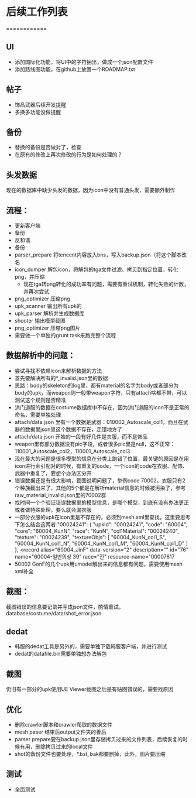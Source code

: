 # 后续工作列表
============
## UI
* 添加国际化功能，将UI中的字符抽出，做成一个json配置文件
* 添加路线图功能，在github上放置一个ROADMAP.txt

## 帖子
* 饰品武器后续开发提醒
* 多换多功能没做提醒

## 备份
* 替换的备份是否做对了，检查
* 在原有的修改上再次修改的行为是如何处理的？

## 头发数据
现在的数据库中缺少头发的数据，因为icon中没有普通头发，需要额外制作

## 流程：
* 更新客户端
* 备份
* 反和谐
* 备份
* parser_prepare 将tencent内容放入bns，写入backup.json（将这个脚本改名
* icon_dumper 解包icon，将解包的tga文件过滤、拷贝到指定位置，转化png，并压缩
    * 现在tga转png转化的成功率有问题，需要有重试机制，转化失败的计数，并再次尝试
* png_optimizer 压缩png
* upk_scanner 输出所有upk的
* upk_parser 解析并生成数据库
* shooter 输出模型截图
* png_optimizer 压缩png图片
* 需要做一个单独的grunt task来跑完整个流程

## 数据解析中的问题：
* 尝试寻找不依赖icon来解析数据的方法
* 首先要解决所有的*_invalid.json里的数据
* 思路：body的skeleton的log里，都有material的名字为body或者部分为body的upk，而weapon则一般带weapon字符，只有attach啥都不带，可以测试这个规则是否精准
* 洪门道服的数据在costume数据库中不存在，因为洪门道服的icon不是正常的命名，需要单独处理
* attach/data.json 里有一个数据是武器：010002_Autoscale_col1，而且在武器的数据里json里这个数据不存在，走错地方了
* attach/data.json 开始的一段有好几件是衣服，而不是饰品
* weapon里有部分数据没有pic字段，或者很多pic里是null，这不正常：110001_Autoscale_col2，110001_Autoscale_col3
* 现在最大的问题是很多模型的信息在分类上跑错了位置，最关键的原因是在用icon进行索引配对的时候，有重复的code，一个icon的code在衣服、配饰、武器中重复了，要想个办法区分开
* 错误数据还是有很大影响，截图说明问题了，举例code 70002，衣服只有2个种族截出来了，其他的5个都是在解析material信息的时候被污染了，参考raw_material_invalid.json里的70002群
* 找时间一个个验证错误数据里的模型信息，是哪个模型，到底有没有办法更正或者做特殊处理，要么就会漏衣服
* 一部分衣服的upk在icon里是不存在的，必须到mesh.xml里查找，这里要思考下怎么结合这两者
        "00024241": {
            "upkId": "00024241",
            "code": "60004",
            "core": "60004_KunN",
            "race": "KunN",
            "col1Material": "00024240",
            "texture": "00024239",
            "textureObjs": [
                "60004_KunN_col1_S",
                "60004_KunN_col1_N",
                "60004_KunN_col1_M",
                "60004_KunN_col1_D"
            ]
        },
        <record alias="60004_JinF" data-version="2" description="" id="76" name="60004-일반의상 39" race="진" resource-name="00007617
* 50002 GonF的几个upk用umodel解出来的信息都有问题，需要使用mesh xml补全

## 截图：
截图错误的信息要记录并写成json文件，酌情重试，database/costume/data/shot_error.json

## dedat
* 韩服的dedat工具是另外的，需要单独下载韩服客户端，并进行测试
* dedat的datafile.bin需要单独想办法解包

## 截图
仍旧有一部分的upk使用UE Viewer截图之后是有贴图错误的，需要找原因

## 优化
* 删除crawler脚本和crawler爬取的数据文件
* mesh paser 结束后output文件夹的善后
* parser prepare要在backup.json里存储拷贝过来的文件列表，后续恢复的时候有用，删除拷贝过来的local文件
* shot的备份文件也要处理，*.bst_bak都要删掉，此外，图片要压缩

## 测试
* 全面测试